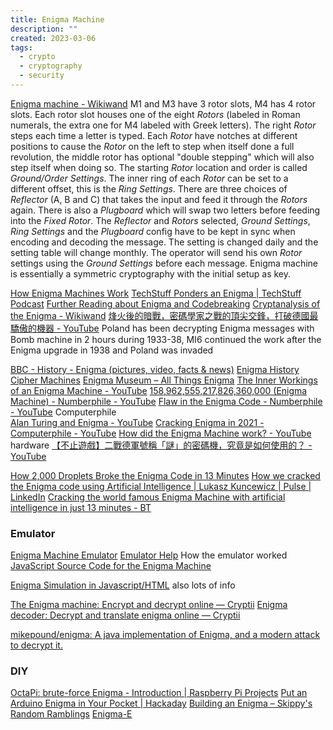 ```yaml
---
title: Enigma Machine
description: ""
created: 2023-03-06
tags:
  - crypto
  - cryptography
  - security
---
```


[Enigma machine - Wikiwand](https://www.wikiwand.com/en/Enigma_machine)
M1 and M3 have 3 rotor slots, M4 has 4 rotor slots.
Each rotor slot houses one of the eight _Rotors_ (labeled in Roman numerals, the extra one for M4 labeled with Greek letters). The right _Rotor_ steps each time a letter is typed. Each _Rotor_ have notches at different positions to cause the _Rotor_ on the left to step when itself done a full revolution, the middle rotor has optional "double stepping" which will also step itself when doing so. The starting _Rotor_ location and order is called _Ground/Order Settings_. The inner ring of each _Rotor_ can be set to a different offset, this is the _Ring Settings_.
There are three choices of _Reflector_ (A, B and C) that takes the input and feed it through the _Rotors_ again.
There is also a _Plugboard_ which will swap two letters before feeding into the _Fixed Rotor_.
The _Reflector_ and _Rotors_ selected, _Ground Settings_, _Ring Settings_ and the _Plugboard_ config have to be kept in sync when encoding and decoding the message. The setting is changed daily and the setting table will change monthly. The operator will send his own _Rotor_ settings using the _Ground Settings_ before each message.
Enigma machine is essentially a symmetric cryptography with the initial setup as key.

[How Enigma Machines Work](http://enigma.louisedade.co.uk/howitworks.html)
[TechStuff Ponders an Enigma | TechStuff Podcast](https://www.techstuffpodcast.com/podcasts/techstuff-ponders-an-enigma.htm)
[Further Reading about Enigma and Codebreaking](http://enigma.louisedade.co.uk/furtherreading.html)
[Cryptanalysis of the Enigma - Wikiwand](https://www.wikiwand.com/en/Cryptanalysis_of_the_Enigma)
[烽火後的暗戰，密碼學家之戰的頂尖交鋒，打破德國最驕傲的機器 - YouTube](https://www.youtube.com/watch?v=yqfg02ThSWw) Poland has been decrypting Enigma messages with Bomb machine in 2 hours during 1933-38, MI6 continued the work after the Enigma upgrade in 1938 and Poland was invaded

[BBC - History - Enigma (pictures, video, facts & news)](http://www.bbc.co.uk/history/topics/enigma)
[Enigma History](http://www.cryptomuseum.com/crypto/enigma/hist.htm)
[Cipher Machines](https://ciphermachines.com/enigma)
[Enigma Museum – All Things Enigma](https://enigmamuseum.com/)
[The Inner Workings of an Enigma Machine - YouTube](https://www.youtube.com/watch?v=mcX7iO_XCFA)
[158,962,555,217,826,360,000 (Enigma Machine) - Numberphile - YouTube](https://www.youtube.com/watch?annotation_id=annotation_777706&feature=iv&src_vid=V4V2bpZlqx8&v=G2_Q9FoD-oQ)
[Flaw in the Enigma Code - Numberphile - YouTube](https://www.youtube.com/watch?v=V4V2bpZlqx8)
Computerphile  
[Alan Turing and Enigma - YouTube](https://www.youtube.com/playlist?list=PLzH6n4zXuckodsatCTEuxaygCHizMS0_I)
[Cracking Enigma in 2021 - Computerphile - YouTube](https://www.youtube.com/watch?v=RzWB5jL5RX0)
[How did the Enigma Machine work? - YouTube](https://www.youtube.com/watch?v=ybkkiGtJmkM) hardware
[【不止遊戲】二戰德軍號稱「謎」的密碼機，究竟是如何使用的？ - YouTube](https://www.youtube.com/watch?v=kE3Xb-XH8NU)

[How 2,000 Droplets Broke the Enigma Code in 13 Minutes](https://blog.digitalocean.com/how-2000-droplets-broke-the-enigma-code-in-13-minutes/)
[How we cracked the Enigma code using Artificial Intelligence | Lukasz Kuncewicz | Pulse | LinkedIn](https://www.linkedin.com/pulse/how-we-cracked-enigma-code-using-artificial-lukasz-kuncewicz/)
[Cracking the world famous Enigma Machine with artificial intelligence in just 13 minutes - BT](http://home.bt.com/tech-gadgets/enigma-machine-cracking-artificial-intelligence-11364235568160)

### Emulator

[Enigma Machine Emulator](http://enigma.louisedade.co.uk/)
[Emulator Help](http://enigma.louisedade.co.uk/help.html) How the emulator worked
[JavaScript Source Code for the Enigma Machine](http://enigma.louisedade.co.uk/jssource.html)

[Enigma Simulation in Javascript/HTML](http://people.physik.hu-berlin.de/~palloks/js/enigma/index_en.html) also lots of info

[The Enigma machine: Encrypt and decrypt online — Cryptii](https://cryptii.com/enigma-machine)
[Enigma decoder: Decrypt and translate enigma online — Cryptii](https://cryptii.com/enigma-decoder)

[mikepound/enigma: A java implementation of Enigma, and a modern attack to decrypt it.](https://github.com/mikepound/enigma)

### DIY

[OctaPi: brute-force Enigma - Introduction | Raspberry Pi Projects](https://projects.raspberrypi.org/en/projects/octapi-brute-force-enigma/)
[Put an Arduino Enigma in Your Pocket | Hackaday](https://hackaday.com/2019/03/28/put-an-arduino-enigma-in-your-pocket/)
[Building an Enigma – Skippy's Random Ramblings](https://skippy.org.uk/building-an-enigma/)
[Enigma-E](https://www.cryptomuseum.com/kits/enigma/)
